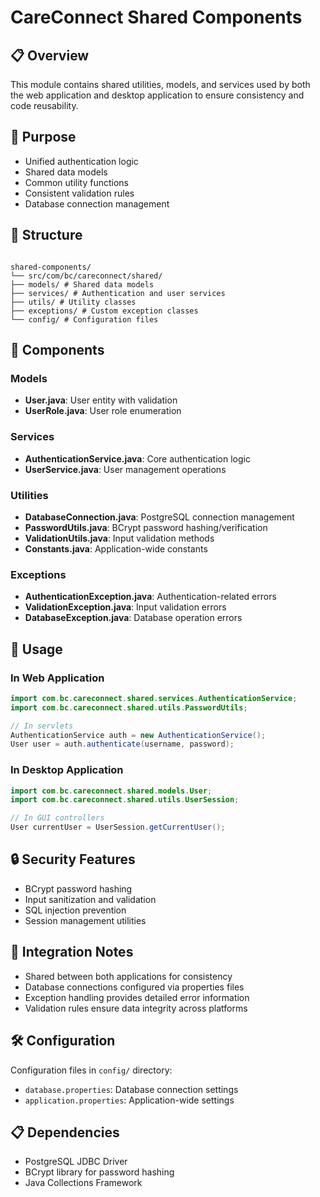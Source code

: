 # CareConnect Shared Components

## 📋 Overview

This module contains shared utilities, models, and services used by both the web application and desktop application to ensure consistency and code reusability.

## 🎯 Purpose

- Unified authentication logic
- Shared data models
- Common utility functions
- Consistent validation rules
- Database connection management

## 📁 Structure

```

shared-components/
└── src/com/bc/careconnect/shared/
├── models/ # Shared data models
├── services/ # Authentication and user services
├── utils/ # Utility classes
├── exceptions/ # Custom exception classes
└── config/ # Configuration files

```

## 🔧 Components

### Models

- **User.java**: User entity with validation
- **UserRole.java**: User role enumeration

### Services

- **AuthenticationService.java**: Core authentication logic
- **UserService.java**: User management operations

### Utilities

- **DatabaseConnection.java**: PostgreSQL connection management
- **PasswordUtils.java**: BCrypt password hashing/verification
- **ValidationUtils.java**: Input validation methods
- **Constants.java**: Application-wide constants

### Exceptions

- **AuthenticationException.java**: Authentication-related errors
- **ValidationException.java**: Input validation errors
- **DatabaseException.java**: Database operation errors

## 🚀 Usage

### In Web Application

```java
import com.bc.careconnect.shared.services.AuthenticationService;
import com.bc.careconnect.shared.utils.PasswordUtils;

// In servlets
AuthenticationService auth = new AuthenticationService();
User user = auth.authenticate(username, password);
```

### In Desktop Application

```java
import com.bc.careconnect.shared.models.User;
import com.bc.careconnect.shared.utils.UserSession;

// In GUI controllers
User currentUser = UserSession.getCurrentUser();
```

## 🔒 Security Features

- BCrypt password hashing
- Input sanitization and validation
- SQL injection prevention
- Session management utilities

## 📝 Integration Notes

- Shared between both applications for consistency
- Database connections configured via properties files
- Exception handling provides detailed error information
- Validation rules ensure data integrity across platforms

## 🛠️ Configuration

Configuration files in `config/` directory:

- `database.properties`: Database connection settings
- `application.properties`: Application-wide settings

## 📋 Dependencies

- PostgreSQL JDBC Driver
- BCrypt library for password hashing
- Java Collections Framework
